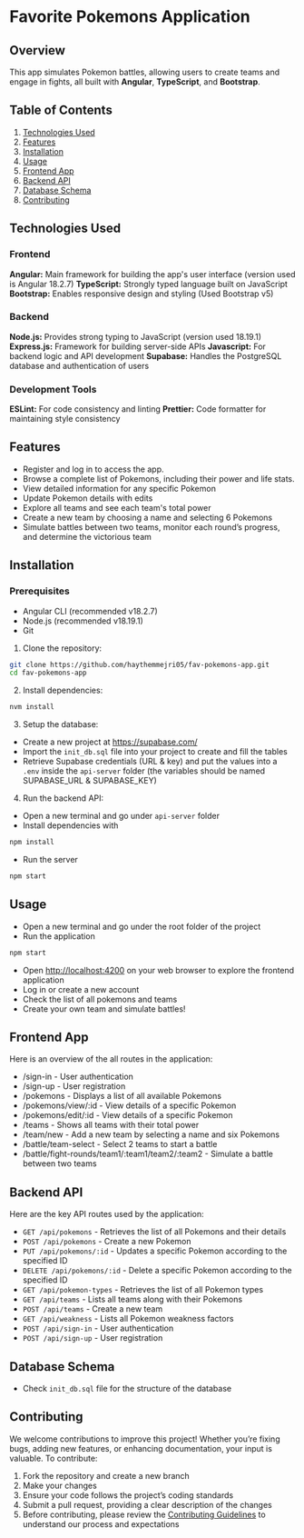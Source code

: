 # Favorite Pokemons Application

## Overview

This app simulates Pokemon battles, allowing users to create teams and engage in fights, all built with **Angular**, **TypeScript**, and **Bootstrap**.

## Table of Contents

1. [Technologies Used](#technologies-used)
2. [Features](#features)
3. [Installation](#installation)
4. [Usage](#usage)
5. [Frontend App](#frontend-app)
6. [Backend API](#backend-api)
7. [Database Schema](#database-schema)
8. [Contributing](#contributing)

## Technologies Used

### Frontend

**Angular:** Main framework for building the app's user interface (version used is Angular 18.2.7)
**TypeScript:** Strongly typed language built on JavaScript
**Bootstrap:** Enables responsive design and styling (Used Bootstrap v5)

### Backend

**Node.js:** Provides strong typing to JavaScript (version used 18.19.1)
**Express.js:** Framework for building server-side APIs
**Javascript:** For backend logic and API development
**Supabase:** Handles the PostgreSQL database and authentication of users

### Development Tools

**ESLint:** For code consistency and linting
**Prettier:** Code formatter for maintaining style consistency

## Features

- Register and log in to access the app.
- Browse a complete list of Pokemons, including their power and life stats.
- View detailed information for any specific Pokemon
- Update Pokemon details with edits
- Explore all teams and see each team's total power
- Create a new team by choosing a name and selecting 6 Pokemons
- Simulate battles between two teams, monitor each round’s progress, and determine the victorious team

## Installation

### Prerequisites

- Angular CLI (recommended  v18.2.7)
- Node.js (recommended v18.19.1)
- Git

1. Clone the repository:

```bash
git clone https://github.com/haythemmejri05/fav-pokemons-app.git
cd fav-pokemons-app
```

2. Install dependencies:

```bash
nvm install
```

3. Setup the database:

- Create a new project at https://supabase.com/
- Import the `init_db.sql` file into your project to create and fill the tables
- Retrieve Supabase credentials (URL & key) and put the values into a `.env` inside the `api-server` folder (the variables should be named SUPABASE_URL & SUPABASE_KEY)

4. Run the backend API:

- Open a new terminal and go under `api-server` folder
- Install dependencies with

```bash
npm install
```

- Run the server

```bash
npm start
```

## Usage

- Open a new terminal and go under the root folder of the project
- Run the application

```bash
npm start
```

- Open [http://localhost:4200](http://localhost:4200) on your web browser to explore the frontend application
- Log in or create a new account
- Check the list of all pokemons and teams
- Create your own team and simulate battles!

## Frontend App

Here is an overview of the all routes in the application:

- /sign-in - User authentication
- /sign-up - User registration
- /pokemons - Displays a list of all available Pokemons
- /pokemons/view/:id - View details of a specific Pokemon
- /pokemons/edit/:id - View details of a specific Pokemon
- /teams - Shows all teams with their total power
- /team/new - Add a new team by selecting a name and six Pokemons
- /battle/team-select - Select 2 teams to start a battle
- /battle/fight-rounds/team1/:team1/team2/:team2 - Simulate a battle between two teams

## Backend API

Here are the key API routes used by the application:

- `GET /api/pokemons` - Retrieves the list of all Pokemons and their details
- `POST /api/pokemons` - Create a new Pokemon
- `PUT /api/pokemons/:id` - Updates a specific Pokemon according to the specified ID
- `DELETE /api/pokemons/:id` - Delete a specific Pokemon according to the specified ID
- `GET /api/pokemon-types` - Retrieves the list of all Pokemon types
- `GET /api/teams` - Lists all teams along with their Pokemons
- `POST /api/teams` - Create a new team
- `GET /api/weakness` - Lists all Pokemon weakness factors
- `POST /api/sign-in` - User authentication
- `POST /api/sign-up` - User registration

## Database Schema

- Check `init_db.sql` file for the structure of the database

## Contributing

We welcome contributions to improve this project! Whether you’re fixing bugs, adding new features, or enhancing documentation, your input is valuable. To contribute:

1. Fork the repository and create a new branch
2. Make your changes
3. Ensure your code follows the project’s coding standards
4. Submit a pull request, providing a clear description of the changes
5. Before contributing, please review the [Contributing Guidelines](./CONTRIBUTING.md) to understand our process and expectations

